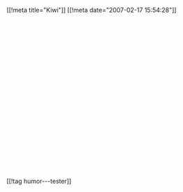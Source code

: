[[!meta  title="Kiwi"]]
[[!meta  date="2007-02-17 15:54:28"]]
<div align="center"><object width="425" height="350"><param name="movie" value="http://www.youtube.com/v/sdUUx5FdySs"></param><param name="wmode" value="transparent"></param><embed src="http://www.youtube.com/v/sdUUx5FdySs" type="application/x-shockwave-flash" wmode="transparent" width="425" height="350"></embed></object></div>

[[!tag  humor---tester]]